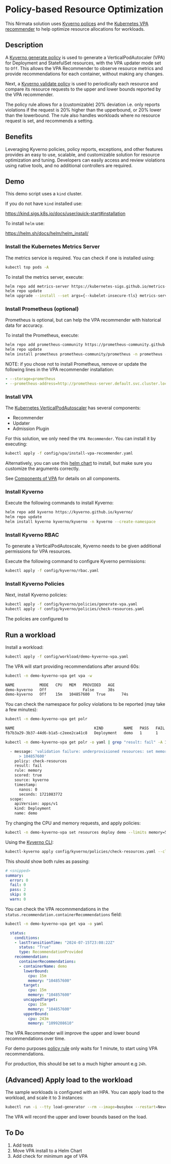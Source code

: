 # Policy-based Resource Optimization

This Nirmata solution uses [Kyverno polices](https://kyverno.io/) and the [Kubernetes VPA recommender](https://github.com/kubernetes/autoscaler/blob/master/vertical-pod-autoscaler/pkg/recommender/README.md) to help optimize resource allocations for workloads. 

## Description

A [Kyverno generate policy](./config/kyverno/policies/generate-vpa.yaml) is used to generate a VerticalPodAutocaler (VPA) for Deployment and StatefulSet resources, with the VPA updater mode set to `Off`. This allows the VPA Recommender to observe resource metrics and provide recommendations for each container, without making any changes.

Next, a [Kyverno validate policy](./config/kyverno/policies/generate-vpa.yaml) is used to periodically each resource and compare its resource requests to the upper and lower bounds reported by the VPA recommender.

The policy rule allows for a (customizable) 20% deviation i.e. only reports violations if the request is 20% higher than the upperbound, or 20% lower than the lowerbound. The rule also handles workloads where no resource request is set, and recommends a setting.

## Benefits

Leveraging Kyverno policies, policy reports, exceptions, and other features provides an easy to use, scalable, and customizable solution for resource optimization and tuning. Developers can easily access and review violations using native tools, and no additional controllers are required.

## Demo

This demo script uses a `kind` cluster. 

If you do not have `kind` installed use:  

   https://kind.sigs.k8s.io/docs/user/quick-start#installation

To install `helm` use:

   https://helm.sh/docs/helm/helm_install/

### Install the Kubernetes Metrics Server

The metrics service is required. You can check if one is installed using:

```sh
kubectl top pods -A
```

To install the metrics server, execute:

```sh
helm repo add metrics-server https://kubernetes-sigs.github.io/metrics-server/
helm repo update
helm upgrade --install --set args={--kubelet-insecure-tls} metrics-server metrics-server/metrics-server --namespace kube-system
```

### Install Prometheus (optional)

Prometheus is optional, but can help the VPA recommender with historical data for accuracy. 

To install the Prometheus, execute:

```sh
helm repo add prometheus-community https://prometheus-community.github.io/helm-charts
helm repo update
helm install prometheus prometheus-community/prometheus -n prometheus --create-namespace
```

NOTE: if you chose not to install Prometheus, remove or update the following lines in the VPA recommender installation:

```yaml
- --storage=prometheus
- --prometheus-address=http://prometheus-server.default.svc.cluster.local:80
```

### Install VPA

The [Kubernetes VerticalPodAutoscaler](https://kubernetes.io/docs/concepts/workloads/autoscaling/) has several components:
* Recommender
* Updater
* Admission Plugin

For this solution, we only need the `VPA Recommender`. You can install it by executing:

```sh
kubectl apply -f config/vpa/install-vpa-recommender.yaml
```

Alternatively, you can use this [helm chart](https://artifacthub.io/packages/helm/fairwinds-stable/vpa) to install, but make sure you customize the arguments correctly.

See [Components of VPA](https://github.com/kubernetes/autoscaler/tree/master/vertical-pod-autoscaler#components-of-vpa) for details on all components.


### Install Kyverno

Execute the following commands to install Kyverno:

```sh
helm repo add kyverno https://kyverno.github.io/kyverno/
helm repo update
helm install kyverno kyverno/kyverno -n kyverno --create-namespace
```

### Install Kyverno RBAC 

To generate a VerticalPodAutoscale, Kyverno needs to be given additional permissions for VPA resources.

Execute the following command to configure Kyverno permissions:

```sh
kubectl apply -f config/kyverno/rbac.yaml
```

### Install Kyverno Policies

Next, install Kyverno policies:

```sh
kubectl apply -f config/kyverno/policies/generate-vpa.yaml
kubectl apply -f config/kyverno/policies/check-resources.yaml
```

The policies are configured to 

## Run a workload

Install a workload:

```sh
kubectl apply -f config/workload/demo-kyverno-vpa.yaml
```

The VPA will start providing recommendations after around 60s:

```sh
kubectl -n demo-kyverno-vpa get vpa -w
```

```sh
NAME           MODE   CPU   MEM   PROVIDED   AGE
demo-kyverno   Off                False      38s
demo-kyverno   Off    15m   104857600   True       74s
```

You can check the namespace for policy violations to be reported (may take a few minutes):

```sh
kubectl -n demo-kyverno-vpa get polr
```

```sh
NAME                                   KIND         NAME   PASS   FAIL   WARN   ERROR   SKIP   AGE
fb7b3a29-3b37-44d6-b1a5-c2eee2ca41c8   Deployment   demo   1      1      0      0       0      3s
```

```sh
kubectl -n demo-kyverno-vpa get polr -o yaml | grep "result: fail" -A 10 -B 3
```

```sh
  - message: 'validation failure: underprovisioned resources: set memory.request (50Mi)
      > 104857600'
    policy: check-resources
    result: fail
    rule: memory
    scored: true
    source: kyverno
    timestamp:
      nanos: 0
      seconds: 1721083772
  scope:
    apiVersion: apps/v1
    kind: Deployment
    name: demo
```

Try changing the CPU and memory requests, and apply policies:

```sh
kubectl -n demo-kyverno-vpa set resources deploy demo --limits memory=500Mi --requests memory=500Mi
```

Using the [Kyverno CLI](https://kyverno.io/docs/kyverno-cli/install/):

```sh
kubectl-kyverno apply config/kyverno/policies/check-resources.yaml --cluster  -p -n demo-kyverno-vpa
```

This should show both rules as passing:

```yaml
# <snipped>
summary:
  error: 0
  fail: 0
  pass: 2
  skip: 0
  warn: 0
```

You can check the VPA recomnmendations in the `status.recommendation.containerRecommendations` field:

```sh
kubectl -n demo-kyverno-vpa get vpa -o yaml
```

```yaml
  status:
    conditions:
    - lastTransitionTime: "2024-07-15T23:08:22Z"
      status: "True"
      type: RecommendationProvided
    recommendation:
      containerRecommendations:
      - containerName: demo
        lowerBound:
          cpu: 15m
          memory: "104857600"
        target:
          cpu: 15m
          memory: "104857600"
        uncappedTarget:
          cpu: 15m
          memory: "104857600"
        upperBound:
          cpu: 243m
          memory: "1099208610"
```

The VPA Recommender will improve the upper and lower bound recommendations over time.

For demo purposes [policy rule](./config/kyverno/policies/check-resources.yaml) only waits for 1 minute, to start using VPA recommendations. 

For production, this should be set to a much higher amount e.g `24h`.


## (Advanced) Apply load to the workload

The sample workloads is configured with an HPA. You can apply load to the workload, and scale it to 3 instances:

```sh
kubectl run -i --tty load-generator --rm --image=busybox --restart=Never -- /bin/sh -c "while sleep 0.01; do wget -q -O- http://demo.demo-kyverno-vpa.svc.cluster.local:80; done"
```

The VPA will record the upper and lower bounds based on the load.

## To Do

1. Add tests
2. Move VPA install to a Helm Chart
3. Add check for minimum age of VPA

